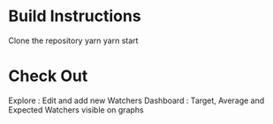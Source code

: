 # Build Instructions
  Clone the repository
  yarn
  yarn start

# Check Out
  Explore : Edit and add new Watchers
  Dashboard : Target, Average and Expected Watchers visible on graphs
